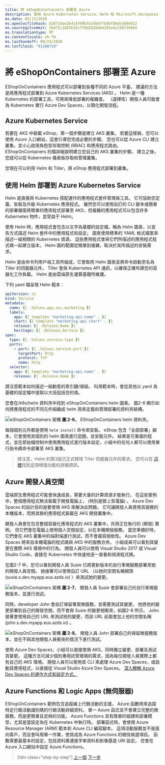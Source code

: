 ```yaml
---
title: 將 eShopOnContainers 部署至 Azure
description: 使用 Azure Kubernetes Service、Helm 和 Microsoft.devspaces 部署 eShopOnContainers 應用程式。
ms.date: 05/13/2020
ms.openlocfilehash: b3871dae2b414709bfe24b6f7bdbf06de1689d12
ms.sourcegitcommit: 5b475c1855b32cf78d2d1bbb4295e4c236f39464
ms.translationtype: MT
ms.contentlocale: zh-TW
ms.lasthandoff: 09/24/2020
ms.locfileid: "91160719"
---
```

# <a name="deploying-eshoponcontainers-to-azure"></a>將 eShopOnContainers 部署至 Azure

EShopOnContainers 應用程式可以部署到各種不同的 Azure 平臺。 建議的方法是將應用程式部署到 Azure Kubernetes Services (AKS) 。 Helm 是一種 Kubernetes 的部署工具，可用來降低部署的複雜度。 （選擇性）開發人員可能會為 Kubernetes 實行 Azure Dev Spaces，以簡化開發流程。

## <a name="azure-kubernetes-service"></a>Azure Kubernetes Service

若要在 AKS 中裝載 eShop，第一個步驟是建立 AKS 叢集。 若要這樣做，您可以使用 Azure 入口網站，這會引導您完成必要的步驟。 您也可以從 Azure CLI 建立叢集，並小心啟用角色型存取控制 (RBAC) 和應用程式路由。 EShopOnContainers 的檔詳細說明建立您自己的 AKS 叢集的步驟。 建立之後，您就可以從 Kubernetes 儀表板存取和管理叢集。

您現在可以利用 Helm 和 Tiller，將 eShop 應用程式部署到叢集。

## <a name="deploying-to-azure-kubernetes-service-using-helm"></a>使用 Helm 部署到 Azure Kubernetes Service

Helm 是直接與 Kubernetes 搭配運作的應用程式套件管理員工具。 它可協助您定義、安裝及升級 Kubernetes 應用程式。 雖然您可以使用自訂的 CLI 腳本或簡單的部署檔案將簡單的應用程式部署至 AKS，但複雜的應用程式可以包含許多 Kubernetes 物件，並受益于 Helm。

使用 Helm 時，應用程式會包含以文字為基礎的設定檔，稱為 Helm 圖表，以宣告方式描述 Helm 套件中的應用程式和設定。 圖表使用標準的 YAML 格式檔案來描述一組相關的 Kubernetes 資源。 這些應用程式會與它們所描述的應用程式程式碼一起建立版本。 Helm 圖的範圍從簡單到複雜，取決於其所描述的安裝需求。

Helm 是由命令列用戶端工具所組成，它會取用 Helm 圖表並將命令啟動至名為 Tiller 的伺服器元件。 Tiller 會與 Kubernetes API 通訊，以確保正確布建您的容器化工作負載。 Helm 是由雲端原生運算基礎所維護。

下列 yaml 檔呈現 Helm 範本：

```yaml
apiVersion: v1
kind: Service
metadata:
  name: {{ .Values.app.svc.marketing }}
  labels:
    app: {{ template "marketing-api.name" . }}
    chart: {{ template "marketing-api.chart" . }}
    release: {{ .Release.Name }}
    heritage: {{ .Release.Service }}
spec:
  type: {{ .Values.service.type }}
  ports:
    - port: {{ .Values.service.port }}
      targetPort: http
      protocol: TCP
      name: http
  selector:
    app: {{ template "marketing-api.name" . }}
    release: {{ .Release.Name }}
```

請注意範本如何描述一組動態的索引鍵/值組。 叫用範本時，會從其他以 yaml 為基礎的設定檔中提取以大括弧括住的值。

您會在/k8s/helm 資料夾中找到 eShopOnContainers helm 圖表。 圖2-6 顯示如何將應用程式的不同元件組織成 helm 用來定義和管理部署的資料夾結構。

![eShopOnContainers 架構 ](./media/eshoponcontainers-helm-folder.png)
 **圖 2-6**。 EShopOnContainers helm 資料夾。

每個個別元件都是使用 `helm install` 命令來安裝。 eShop 包含「全部部署」腳本，它會使用其個別的 helm 圖表進行迴圈，並安裝元件。 結果是可重複的程式，並在原始檔控制中使用應用程式進行版本設定，小組中的任何人都可以使用單行指令碼命令部署至 AKS 叢集。

> 請注意，Helm 的第3版已正式移除 Tiller 伺服器元件的需求。 您可以在 [這裡](https://medium.com/better-programming/why-is-tiller-missing-in-helm-3-2347c446714)找到這項增強功能的詳細資訊。

## <a name="azure-dev-spaces"></a>Azure 開發人員空間

雲端原生應用程式可能會快速成長，需要大量的計算資源才能執行。 在這些案例中，整個應用程式無法裝載于開發電腦上， (特別是膝上型電腦) 。 Azure Dev Spaces 的設計目的是要使用 AKS 來解決此問題。 它可讓開發人員使用其服務的本機版本，而將其餘的應用程式裝載在 AKS 開發叢集中。

開發人員會在包含整個容器化應用程式的 AKS 叢集中，共用正在執行的 (開發) 實例。 但它們會在電腦上使用個人空間設定，以在本機開發服務。 當您準備好時，它們會在 AKS 叢集中的端對端進行測試，而不會複寫相依性。 Azure Dev Spaces 將來自本機電腦的程式碼與 AKS 中的服務合併。 小組成員可以看到其變更在實際 AKS 環境中的行為。 開發人員可以使用 Visual Studio 2017 或 Visual Studio Code，直接在 Kubernetes 中快速地逐一查看和偵測程式碼。

在圖2-7 中，您可以看到開發人員 Susie 已將更新版本的自行車微服務部署至她的開發人員空間。 她接著可以使用自訂 URL （以她的空間名稱開頭 (susie.s.dev.myapp.eus.azds.io) ）來測試她的變更。

![eShopOnContainers 架構 ](./media/azure-devspaces-one.png)
 **圖 2-7**。 開發人員 Susie 會部署自己的自行車微服務版本，並進行測試。

同時，developer John 會自訂保留專案微服務，並需要測試其變更。 他將他的變更部署到自己的開發空間，而不會與 Susie 的變更相衝突，如圖2-8 所示。 John 接著會使用自己的 URL 來測試他的變更，而該 URL 前面會加上他的空間名稱 (john.s.dev.myapp.eus.azds.io) 。

![eShopOnContainers 架構 ](./media/azure-devspaces-two.png)
 **圖 2-8**。 開發人員 John 部署自己的保留微服務版本，並在不與其他開發人員衝突的情況下進行測試。

使用 Azure Dev Spaces，小組可以直接使用 AKS，同時獨立變更、部署及測試其變更。 這種方法可減少個別專用託管環境的需求，因為每位開發人員實際上都有自己的 AKS 環境。 開發人員可以使用其 CLI 來處理 Azure Dev Spaces，或啟動其應用程式，以直接從 Visual Studio Azure Dev Spaces。 [深入瞭解 Azure Dev Spaces 的運作方式和設定方式。](/azure/dev-spaces/how-dev-spaces-works)

## <a name="azure-functions-and-logic-apps-serverless"></a>Azure Functions 和 Logic Apps (無伺服器) 

EShopOnContainers 範例包含追蹤線上行銷活動的支援。 Azure 函數用來追蹤特定行銷活動識別碼的行銷活動詳細資料。 單一 Azure 函式並不會建立完整的微服務，而是更簡單且足夠的功能。 Azure Functions 具有簡單的組建和部署模型，尤其是當設定為在 Kubernetes 中執行時。 部署函式時，會使用 Azure Resource Manager (ARM) 範本和 Azure CLI 編寫腳本。 這項活動服務並不是面向客戶，而且會叫用單一作業，使其成為 Azure Functions 的絕佳候選項目。 函數需要最基本的設定，包括資料庫連接字串資料和影像基底 URI 設定。 您會在 Azure 入口網站中設定 Azure Functions。

>[!div class="step-by-step"]
>[上一個](map-eshoponcontainers-azure-services.md) 
>[下一步](centralized-configuration.md)
